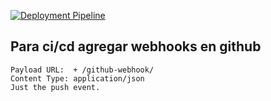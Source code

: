 [![Deployment Pipeline](https://github.com/jTanos/ci-cd-heroku-github-actions/actions/workflows/pipeline.yml/badge.svg)](https://github.com/jTanos/ci-cd-heroku-github-actions/actions/workflows/pipeline.yml)

## Para ci/cd agregar webhooks en github

```
Payload URL:  + /github-webhook/
Content Type: application/json
Just the push event.
```
